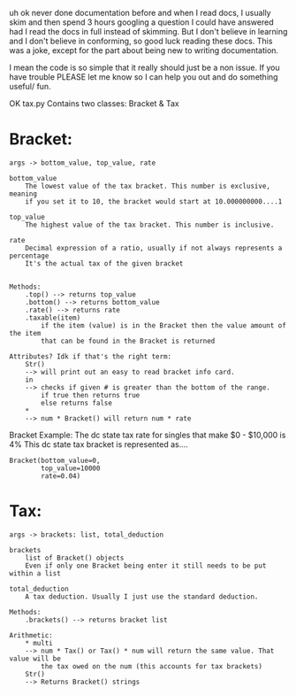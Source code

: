 
uh ok never done documentation before and when I read docs,
I usually skim and then spend 3 hours googling a question I could
have answered had I read the docs in full instead of skimming.
But I don't believe in learning and I don't believe in conforming,
so good luck reading these docs.
This was a joke, except for the part about being new to writing documentation.

I mean the code is so simple that it really should just be a non issue.
If you have trouble PLEASE let me know so I can help you out and do something
useful/ fun.



OK
tax.py
Contains two classes:
Bracket
&
Tax

# Bracket:

    args -> bottom_value, top_value, rate

    bottom_value
        The lowest value of the tax bracket. This number is exclusive, meaning
        if you set it to 10, the bracket would start at 10.000000000....1

    top_value
        The highest value of the tax bracket. This number is inclusive.

    rate
        Decimal expression of a ratio, usually if not always represents a percentage
        It's the actual tax of the given bracket


    Methods:
        .top() --> returns top_value
        .bottom() --> returns bottom_value
        .rate() --> returns rate
        .taxable(item)
            if the item (value) is in the Bracket then the value amount of the item
            that can be found in the Bracket is returned

    Attributes? Idk if that's the right term:
        Str()
        --> will print out an easy to read bracket info card.
        in
        --> checks if given # is greater than the bottom of the range.
            if true then returns true
            else returns false
        *
        --> num * Bracket() will return num * rate

Bracket Example:
The dc state tax rate for singles that make $0 - $10,000 is 4%
This dc state tax bracket is represented as....

    Bracket(bottom_value=0,
            top_value=10000
            rate=0.04)


# Tax:

    args -> brackets: list, total_deduction

    brackets
        list of Bracket() objects
        Even if only one Bracket being enter it still needs to be put within a list

    total_deduction
        A tax deduction. Usually I just use the standard deduction.

    Methods:
        .brackets() --> returns bracket list

    Arithmetic:
        * multi
        --> num * Tax() or Tax() * num will return the same value. That value will be
            the tax owed on the num (this accounts for tax brackets)
        Str()
        --> Returns Bracket() strings


